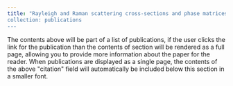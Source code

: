 ```yaml
---
title: "Rayleigh and Raman scattering cross-sections and phase matrices of the ground-state hydrogen atom, and their astrophysical implications
collection: publications
---
```


The contents above will be part of a list of publications, if the user clicks the link for the publication than the contents of section will be rendered as a full page, allowing you to provide more information about the paper for the reader. When publications are displayed as a single page, the contents of the above "citation" field will automatically be included below this section in a smaller font.

